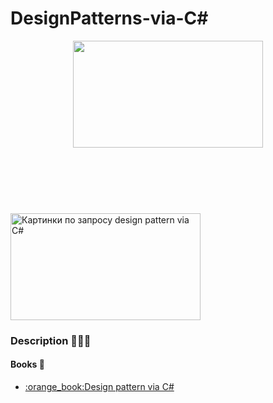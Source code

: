 # DesignPatterns-via-C#
<p align="center"><img src="https://i.ytimg.com/vi/Oyz76pTexGs/maxresdefault.jpg" width="304" height="171"></p>
<img class="irc_mi" src="https://i.ytimg.com/vi/Oyz76pTexGs/maxresdefault.jpg" onload="typeof google==='object'&amp;&amp;google.aft&amp;&amp;google.aft(this)" width="304" height="171" style="margin-top: 91px;" alt="Картинки по запросу design pattern via C#">

### Description :pushpin::pushpin::pushpin:



#### Books :file_folder:
<ul>
<li><a href="https://drive.google.com/open?id=0By1MH5wlD0LhLTByR3NUclhKbjQ">:orange_book:Design pattern via C#</a>
</ul>





